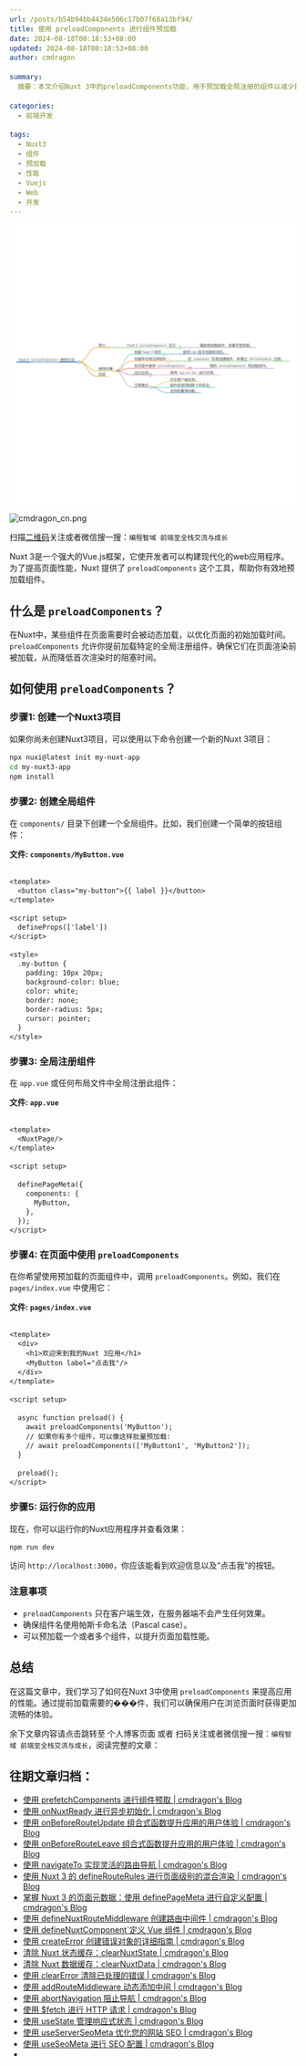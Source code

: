 ```yaml
---
url: /posts/b54b94bb4434e506c17b07f68a13bf94/
title: 使用 preloadComponents 进行组件预加载
date: 2024-08-18T00:18:53+08:00
updated: 2024-08-18T00:18:53+08:00
author: cmdragon

summary:
  摘要：本文介绍Nuxt 3中的preloadComponents功能，用于预加载全局注册的组件以减少首次渲染阻塞时间，通过实例演示如何设置并使用该工具来提升页面性能。

categories:
  - 前端开发

tags:
  - Nuxt3
  - 组件
  - 预加载
  - 性能
  - Vuejs
  - Web
  - 开发
---
```


<img src="/images/2024_08_18 11_22_01.png" title="2024_08_18 11_22_01.png" alt="2024_08_18 11_22_01.png"/>

<img src="https://api2.cmdragon.cn/upload/cmder/20250304_012821924.jpg" title="cmdragon_cn.png" alt="cmdragon_cn.png"/>


扫描[二维码](https://api2.cmdragon.cn/upload/cmder/20250304_012821924.jpg)关注或者微信搜一搜：`编程智域 前端至全栈交流与成长`

Nuxt 3是一个强大的Vue.js框架，它使开发者可以构建现代化的web应用程序。为了提高页面性能，Nuxt 提供了 `preloadComponents`
这个工具，帮助你有效地预加载组件。

## 什么是 `preloadComponents`？

在Nuxt中，某些组件在页面需要时会被动态加载，以优化页面的初始加载时间。`preloadComponents`
允许你提前加载特定的全局注册组件，确保它们在页面渲染前被加载，从而降低首次渲染时的阻塞时间。

## 如何使用 `preloadComponents`？

### 步骤1: 创建一个Nuxt3项目

如果你尚未创建Nuxt3项目，可以使用以下命令创建一个新的Nuxt 3项目：

```bash
npx nuxi@latest init my-nuxt-app
cd my-nuxt3-app
npm install
```

### 步骤2: 创建全局组件

在 `components/` 目录下创建一个全局组件。比如，我们创建一个简单的按钮组件：

**文件: `components/MyButton.vue`**

```vue

<template>
  <button class="my-button">{{ label }}</button>
</template>

<script setup>
  defineProps(['label'])
</script>

<style>
  .my-button {
    padding: 10px 20px;
    background-color: blue;
    color: white;
    border: none;
    border-radius: 5px;
    cursor: pointer;
  }
</style>
```

### 步骤3: 全局注册组件

在 `app.vue` 或任何布局文件中全局注册此组件：

**文件: `app.vue`**

```vue

<template>
  <NuxtPage/>
</template>

<script setup>

  definePageMeta({
    components: {
      MyButton,
    },
  });
</script>
```

### 步骤4: 在页面中使用 `preloadComponents`

在你希望使用预加载的页面组件中，调用 `preloadComponents`。例如，我们在 `pages/index.vue` 中使用它：

**文件: `pages/index.vue`**

```vue

<template>
  <div>
    <h1>欢迎来到我的Nuxt 3应用</h1>
    <MyButton label="点击我"/>
  </div>
</template>

<script setup>

  async function preload() {
    await preloadComponents('MyButton');
    // 如果你有多个组件，可以像这样批量预加载:
    // await preloadComponents(['MyButton1', 'MyButton2']);
  }

  preload();
</script>
```

### 步骤5: 运行你的应用

现在，你可以运行你的Nuxt应用程序并查看效果：

```bash
npm run dev
```

访问 `http://localhost:3000`，你应该能看到欢迎信息以及“点击我”的按钮。

### 注意事项

- `preloadComponents` 只在客户端生效，在服务器端不会产生任何效果。
- 确保组件名使用帕斯卡命名法（Pascal case）。
- 可以预加载一个或者多个组件，以提升页面加载性能。

## 总结

在这篇文章中，我们学习了如何在Nuxt 3中使用 `preloadComponents` 来提高应用的性能。通过提前加载需要的���件，我们可以确保用户在浏览页面时获得更加流畅的体验。

余下文章内容请点击跳转至 个人博客页面 或者 扫码关注或者微信搜一搜：`编程智域 前端至全栈交流与成长`，阅读完整的文章：

## 往期文章归档：

- [使用 prefetchComponents 进行组件预取 | cmdragon's Blog](https://blog.cmdragon.cn/posts/a87f935f1fba15457925fce9d47af8f4/)
- [使用 onNuxtReady 进行异步初始化 | cmdragon's Blog](https://blog.cmdragon.cn/posts/838b6733c038fcb291025b2c777b3e8b/)
- [使用 onBeforeRouteUpdate 组合式函数提升应用的用户体验 | cmdragon's Blog](https://blog.cmdragon.cn/posts/d400882a80839b72cf628a6de608f0e8/)
- [使用 onBeforeRouteLeave 组合式函数提升应用的用户体验 | cmdragon's Blog](https://blog.cmdragon.cn/posts/ec76c32456eed5c68935b916beb053c2/)
- [使用 navigateTo 实现灵活的路由导航 | cmdragon's Blog](https://blog.cmdragon.cn/posts/f68163dee0a38a46b874f4885c661f48/)
- [使用 Nuxt 3 的 defineRouteRules 进行页面级别的混合渲染 | cmdragon's Blog](https://blog.cmdragon.cn/posts/a067b4aecdd04032860d7102ebcef604/)
- [掌握 Nuxt 3 的页面元数据：使用 definePageMeta 进行自定义配置 | cmdragon's Blog](https://blog.cmdragon.cn/posts/e0ecc27dccf7a9a8d8bf9a2d4fd3f00b/)
- [使用 defineNuxtRouteMiddleware 创建路由中间件 | cmdragon's Blog](https://blog.cmdragon.cn/posts/9820edb9b255785446531ea7b1ac2269/)
- [使用 defineNuxtComponent`定义 Vue 组件 | cmdragon's Blog](https://blog.cmdragon.cn/posts/8e9977db3a733bc649877087c3b87e91/)
- [使用 createError 创建错误对象的详细指南 | cmdragon's Blog](https://blog.cmdragon.cn/posts/58c4afd983d5e7a26462c4830ef807b5/)
- [清除 Nuxt 状态缓存：clearNuxtState | cmdragon's Blog](https://blog.cmdragon.cn/posts/54aef7263724952013d0fd71fcdcb38e/)
- [清除 Nuxt 数据缓存：clearNuxtData | cmdragon's Blog](https://blog.cmdragon.cn/posts/b14ec150986ae8b8e56d2c37637e04fd/)
- [使用 clearError 清除已处理的错误 | cmdragon's Blog](https://blog.cmdragon.cn/posts/c7681141b499276ec9613c76b8bdb688/)
- [使用 addRouteMiddleware 动态添加中间 | cmdragon's Blog](https://blog.cmdragon.cn/posts/0988eb75d14a8fc3b0db7d072206b8a8/)
- [使用 abortNavigation 阻止导航 | cmdragon's Blog](https://blog.cmdragon.cn/posts/52bba0b4e019da067ec5092a151c2bce/)
- [使用 $fetch 进行 HTTP 请求 | cmdragon's Blog](https://blog.cmdragon.cn/posts/a189c208200be9973a4dd8d9029f2ab2/)
- [使用 useState 管理响应式状态 | cmdragon's Blog](https://blog.cmdragon.cn/posts/760deff1b835b737dc6396ad0e4cc8d4/)
- [使用 useServerSeoMeta 优化您的网站 SEO | cmdragon's Blog](https://blog.cmdragon.cn/posts/c321870c8c6db0d7f51b3f97ad7c1f4f/)
- [使用 useSeoMeta 进行 SEO 配置 | cmdragon's Blog](https://blog.cmdragon.cn/posts/e7e7cf9c3099aeaf57badb3c4ecbb7f3/)
-

